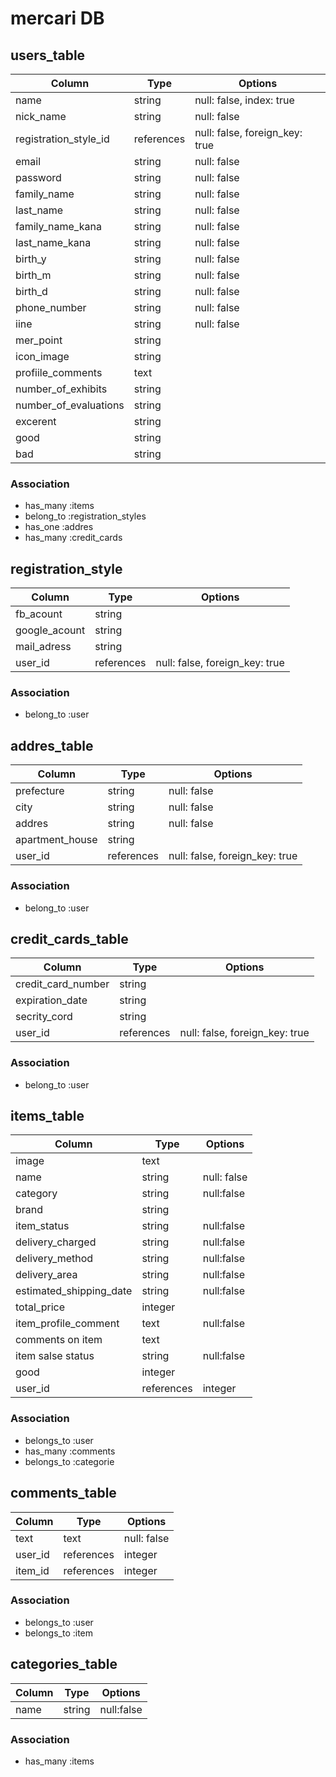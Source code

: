 # mercari DB
## users_table
|Column|Type|Options|
|------|----|-------|
|name|string|null: false, index: true|
|nick_name|string|null: false|
|registration_style_id|references|null: false, foreign_key: true|
|email|string|null: false|
|password|string|null: false|
|family_name|string|null: false|
|last_name|string|null: false|
|family_name_kana|string|null: false|
|last_name_kana|string|null: false|
|birth_y|string|null: false|
|birth_m|string|null: false|
|birth_d|string|null: false|
|phone_number|string|null: false|
|iine|string|null: false|
|mer_point|string||
|icon_image|string||
|profiile_comments|text||
|number_of_exhibits|string||
|number_of_evaluations|string||
|excerent|string||
|good|string||
|bad|string||

### Association
- has_many :items
- belong_to :registration_styles
- has_one :addres
- has_many :credit_cards


## registration_style
|Column|Type|Options|
|------|----|-------|
|fb_acount|string||
|google_acount|string||
|mail_adress|string||
|user_id|references|null: false, foreign_key: true|

### Association
- belong_to :user


## addres_table
|Column|Type|Options|
|------|----|-------|
|prefecture|string|null: false|
|city|string|null: false|
|addres|string|null: false|
|apartment_house|string||
|user_id|references|null: false, foreign_key: true|

### Association
- belong_to :user


## credit_cards_table
|Column|Type|Options|
|------|----|-------|
|credit_card_number|string||
|expiration_date|string||
|secrity_cord|string||
|user_id|references|null: false, foreign_key: true|

### Association
- belong_to :user


## items_table
|Column|Type|Options|
|------|----|-------|
|image|text||
|name|string|null: false|
|category|string|null:false|
|brand|string||
|item_status|string|null:false|
|delivery_charged|string|null:false|
|delivery_method|string|null:false|
|delivery_area|string|null:false|
|estimated_shipping_date|string|null:false|
|total_price|integer||
|item_profile_comment|text|null:false|
|comments on item|text||
|item salse status|string|null:false|
|good|integer||
|user_id|references|integer|null: false, foreign_key: true|

### Association
- belongs_to :user
- has_many :comments
- belongs_to :categorie


## comments_table
|Column|Type|Options|
|------|----|-------|
|text|text|null: false|
|user_id|references|integer|null: false, foreign_key: true|
|item_id|references|integer|null: false, foreign_key: true|

### Association
- belongs_to :user
- belongs_to :item


## categories_table
|Column|Type|Options|
|------|----|-------|
|name|string|null:false|

### Association
- has_many :items